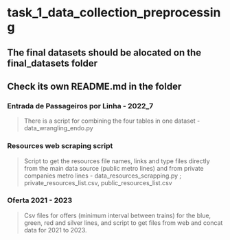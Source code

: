 # task_1_data_collection_preprocessing

## The final datasets should be alocated on the final_datasets folder
## Check its own README.md in the folder


### Entrada de Passageiros por Linha - 2022_7
> There is a script for combining the four tables in one dataset - data_wrangling_endo.py

### Resources web scraping script
> Script to get the resources file names, links and type files directly from the main data source (public metro lines) and from private companies metro lines - data_resources_scrapping.py ; private_resources_list.csv, public_resources_list.csv

### Oferta 2021 - 2023
> Csv files for offers (minimum interval between trains) for the blue, green, red and silver lines, and script to get files from web and concat data for 2021 to 2023.
